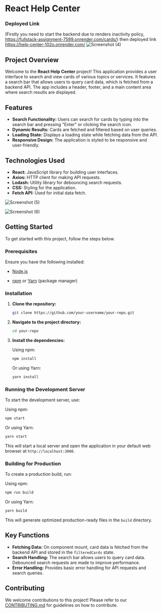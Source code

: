 # React Help Center
### Deployed Link
(Firstly you need to start the backend due to renders inactivity policy, https://fullstack-assignment-7599.onrender.com/cards/) then deployed link
https://help-center-102o.onrender.com/
![Screenshot (4)](https://github.com/user-attachments/assets/827b26d2-7e88-47a3-b8a1-ff91dea7fa91)

## Project Overview

Welcome to the **React Help Center** project! This application provides a user interface to search and view cards of various topics or services. It features a search bar that allows users to query card data, which is fetched from a backend API. The app includes a header, footer, and a main content area where search results are displayed.

## Features

- **Search Functionality:** Users can search for cards by typing into the search bar and pressing "Enter" or clicking the search icon.
- **Dynamic Results:** Cards are fetched and filtered based on user queries.
- **Loading State:** Displays a loading state while fetching data from the API.
- **Responsive Design:** The application is styled to be responsive and user-friendly.

## Technologies Used

- **React:** JavaScript library for building user interfaces.
- **Axios:** HTTP client for making API requests.
- **Lodash:** Utility library for debouncing search requests.
- **CSS:** Styling for the application.
- **Fetch API:** Used for initial data fetch.

![Screenshot (5)](https://github.com/user-attachments/assets/4331dc82-d783-407c-a8a7-be1615aac1be)


![Screenshot (6)](https://github.com/user-attachments/assets/3d726d96-d6d1-4244-b33a-a92e1eff0ead)

## Getting Started

To get started with this project, follow the steps below.

### Prerequisites

Ensure you have the following installed:

- [Node.js](https://nodejs.org/)

- [npm](https://www.npmjs.com/) or [Yarn](https://yarnpkg.com/) (package manager)

### Installation

1. **Clone the repository:**

   ```bash
   git clone https://github.com/your-username/your-repo.git
   ```

2. **Navigate to the project directory:**

   ```bash
   cd your-repo
   ```

3. **Install the dependencies:**

   Using npm:

   ```bash
   npm install
   ```

   Or using Yarn:

   ```bash
   yarn install
   ```

### Running the Development Server

To start the development server, use:

Using npm:

```bash
npm start
```

Or using Yarn:

```bash
yarn start
```

This will start a local server and open the application in your default web browser at `http://localhost:3000`.

### Building for Production

To create a production build, run:

Using npm:

```bash
npm run build
```

Or using Yarn:

```bash
yarn build
```

This will generate optimized production-ready files in the `build` directory.

## Key Functions

- **Fetching Data:** On component mount, card data is fetched from the backend API and stored in the `filteredCards` state.
- **Search Handling:** The search bar allows users to query card data. Debounced search requests are made to improve performance.
- **Error Handling:** Provides basic error handling for API requests and search queries.

## Contributing

We welcome contributions to this project! Please refer to our [CONTRIBUTING.md](CONTRIBUTING.md) for guidelines on how to contribute.
